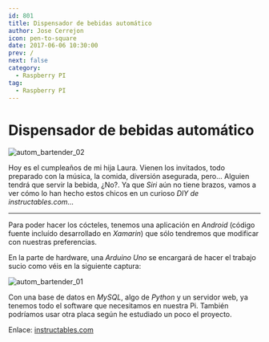 ```yaml
---
id: 801
title: Dispensador de bebidas automático
author: Jose Cerrejon
icon: pen-to-square
date: 2017-06-06 10:30:00
prev: /
next: false
category:
  - Raspberry PI
tag:
  - Raspberry PI
---
```


# Dispensador de bebidas automático

![autom_bartender_02](/images/2017/05/autom_bartender_02.jpg)

Hoy es el cumpleaños de mi hija Laura. Vienen los invitados, todo preparado con la música, la comida, diversión asegurada, pero... Alguien tendrá que servir la bebida, ¿No?. Ya que *Siri* aún no tiene brazos, vamos a ver cómo lo han hecho estos chicos en un curioso *DIY de instructables.com...*

- - -
Para poder hacer los cócteles, tenemos una aplicación en *Android* (código fuente incluído desarrollado en *Xamarin*) que sólo tendremos que modificar con nuestras preferencias.

En la parte de hardware, una *Arduino Uno* se encargará de hacer el trabajo sucio como véis en la siguiente captura:

![autom_bartender_01](/images/2017/05/autom_bartender_01.jpg)

Con una base de datos en *MySQL*, algo de *Python* y un servidor web, ya tenemos todo el software que necesitamos en nuestra Pi. También podríamos usar otra placa según he estudiado un poco el proyecto.

Enlace: [instructables.com](http://www.instructables.com/id/Automatic-Bartender/)